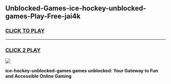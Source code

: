 
## Unblocked-Games-ice-hockey-unblocked-games-Play-Free-jai4k
<h3>
<a href="https://premium76.site?title=ice-hockey-unblocked-games&ref=18A1">CLICK TO PLAY</a></h3>
<hr>

<h3>
<a href="https://premium76.site?title=ice-hockey-unblocked-games&ref=18A1">CLICK 2 PLAY</a>
  
</h3>

<a href="https://premium76.site?title=ice-hockey-unblocked-games&ref=18A1"><img src="https://clearcache.store/games.png"></a>


**ice-hockey-unblocked-games games unblocked: Your Gateway to Fun and Accessible Online Gaming**
